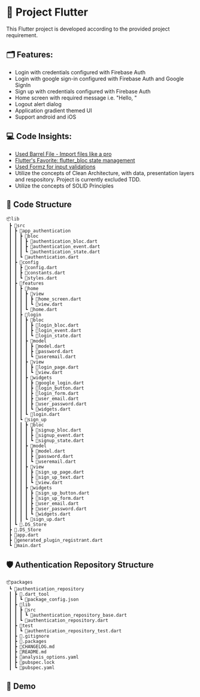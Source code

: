 
# 🎯 Project Flutter 

This Flutter project is developed according to the provided project requirement. 

## 🗂 Features:

- Login with credentials configured with Firebase Auth
- Login with google sign-in configured with Firebase Auth and Google SignIn
- Sign up with credentials configured with Firebase Auth
- Home screen with required message i.e. "Hello, <email address>"
- Logout alert dialog
- Application gradient themed UI
- Support android and iOS

## 💻 Code Insights:

- [Used Barrel File - Import files like a pro](https://marketplace.visualstudio.com/items?itemName=miquelddg.dart-barrel-file-generator&ssr=false#overview)
- [Flutter's Favorite: flutter_bloc state management](https://pub.dev/packages/flutter_bloc)
- [Used Formz for input validations](https://pub.dev/packages/formz)
- Utilize the concepts of Clean Architecture, with data, presentation layers and respository. Project is currently excluded TDD.
- Utilize the concepts of SOLID Principles

## 🧮 Code Structure

```
📦lib
 ┣ 📂src
 ┃ ┣ 📂app_authentication
 ┃ ┃ ┣ 📂bloc
 ┃ ┃ ┃ ┣ 📜authentication_bloc.dart
 ┃ ┃ ┃ ┣ 📜authentication_event.dart
 ┃ ┃ ┃ ┗ 📜authentication_state.dart
 ┃ ┃ ┗ 📜authentication.dart
 ┃ ┣ 📂config
 ┃ ┃ ┣ 📜config.dart
 ┃ ┃ ┣ 📜constants.dart
 ┃ ┃ ┗ 📜styles.dart
 ┃ ┣ 📂features
 ┃ ┃ ┣ 📂home
 ┃ ┃ ┃ ┣ 📂view
 ┃ ┃ ┃ ┃ ┣ 📜home_screen.dart
 ┃ ┃ ┃ ┃ ┗ 📜view.dart
 ┃ ┃ ┃ ┗ 📜home.dart
 ┃ ┃ ┣ 📂login
 ┃ ┃ ┃ ┣ 📂bloc
 ┃ ┃ ┃ ┃ ┣ 📜login_bloc.dart
 ┃ ┃ ┃ ┃ ┣ 📜login_event.dart
 ┃ ┃ ┃ ┃ ┗ 📜login_state.dart
 ┃ ┃ ┃ ┣ 📂model
 ┃ ┃ ┃ ┃ ┣ 📜model.dart
 ┃ ┃ ┃ ┃ ┣ 📜password.dart
 ┃ ┃ ┃ ┃ ┗ 📜useremail.dart
 ┃ ┃ ┃ ┣ 📂view
 ┃ ┃ ┃ ┃ ┣ 📜login_page.dart
 ┃ ┃ ┃ ┃ ┗ 📜view.dart
 ┃ ┃ ┃ ┣ 📂widgets
 ┃ ┃ ┃ ┃ ┣ 📜google_login.dart
 ┃ ┃ ┃ ┃ ┣ 📜login_button.dart
 ┃ ┃ ┃ ┃ ┣ 📜login_form.dart
 ┃ ┃ ┃ ┃ ┣ 📜user_email.dart
 ┃ ┃ ┃ ┃ ┣ 📜user_password.dart
 ┃ ┃ ┃ ┃ ┗ 📜widgets.dart
 ┃ ┃ ┃ ┗ 📜login.dart
 ┃ ┃ ┗ 📂sign_up
 ┃ ┃ ┃ ┣ 📂bloc
 ┃ ┃ ┃ ┃ ┣ 📜signup_bloc.dart
 ┃ ┃ ┃ ┃ ┣ 📜signup_event.dart
 ┃ ┃ ┃ ┃ ┗ 📜signup_state.dart
 ┃ ┃ ┃ ┣ 📂model
 ┃ ┃ ┃ ┃ ┣ 📜model.dart
 ┃ ┃ ┃ ┃ ┣ 📜password.dart
 ┃ ┃ ┃ ┃ ┗ 📜useremail.dart
 ┃ ┃ ┃ ┣ 📂view
 ┃ ┃ ┃ ┃ ┣ 📜sign_up_page.dart
 ┃ ┃ ┃ ┃ ┣ 📜sign_up_text.dart
 ┃ ┃ ┃ ┃ ┗ 📜view.dart
 ┃ ┃ ┃ ┣ 📂widgets
 ┃ ┃ ┃ ┃ ┣ 📜sign_up_button.dart
 ┃ ┃ ┃ ┃ ┣ 📜sign_up_form.dart
 ┃ ┃ ┃ ┃ ┣ 📜user_email.dart
 ┃ ┃ ┃ ┃ ┣ 📜user_password.dart
 ┃ ┃ ┃ ┃ ┗ 📜widgets.dart
 ┃ ┃ ┃ ┗ 📜sign_up.dart
 ┃ ┗ 📜.DS_Store
 ┣ 📜.DS_Store
 ┣ 📜app.dart
 ┣ 📜generated_plugin_registrant.dart
 ┗ 📜main.dart
```

## 🛡 Authentication Repository Structure

```
📦packages
 ┗ 📂authentication_repository
 ┃ ┣ 📂.dart_tool
 ┃ ┃ ┗ 📜package_config.json
 ┃ ┣ 📂lib
 ┃ ┃ ┣ 📂src
 ┃ ┃ ┃ ┗ 📜authentication_repository_base.dart
 ┃ ┃ ┗ 📜authentication_repository.dart
 ┃ ┣ 📂test
 ┃ ┃ ┗ 📜authentication_repository_test.dart
 ┃ ┣ 📜.gitignore
 ┃ ┣ 📜.packages
 ┃ ┣ 📜CHANGELOG.md
 ┃ ┣ 📜README.md
 ┃ ┣ 📜analysis_options.yaml
 ┃ ┣ 📜pubspec.lock
 ┃ ┗ 📜pubspec.yaml

 ```

## 📱 Demo





